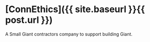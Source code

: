 # [ConnEthics]({{ site.baseurl }}{{ post.url }})

A Small Giant contractors company to support building Giant.
